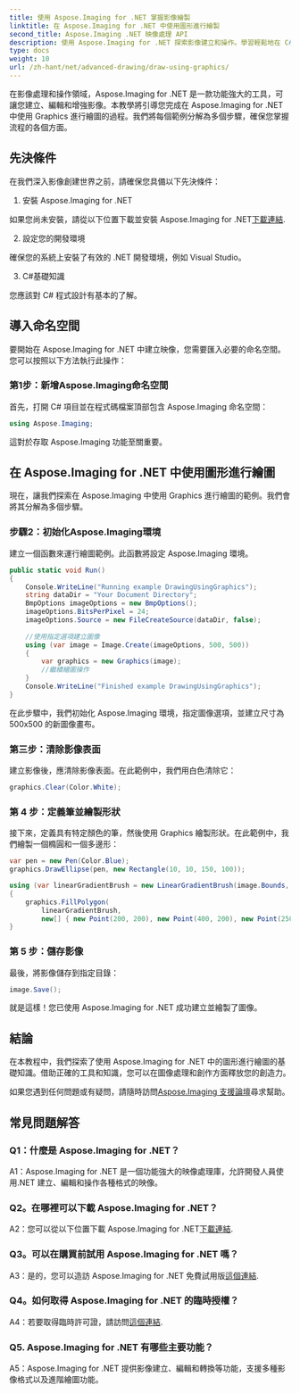 ```yaml
---
title: 使用 Aspose.Imaging for .NET 掌握影像繪製
linktitle: 在 Aspose.Imaging for .NET 中使用圖形進行繪製
second_title: Aspose.Imaging .NET 映像處理 API
description: 使用 Aspose.Imaging for .NET 探索影像建立和操作。學習輕鬆地在 C# 中繪製和編輯圖像。
type: docs
weight: 10
url: /zh-hant/net/advanced-drawing/draw-using-graphics/
---
```

在影像處理和操作領域，Aspose.Imaging for .NET 是一款功能強大的工具，可讓您建立、編輯和增強影像。本教學將引導您完成在 Aspose.Imaging for .NET 中使用 Graphics 進行繪圖的過程。我們將每個範例分解為多個步驟，確保您掌握流程的各個方面。

## 先決條件

在我們深入影像創建世界之前，請確保您具備以下先決條件：

1. 安裝 Aspose.Imaging for .NET

如果您尚未安裝，請從以下位置下載並安裝 Aspose.Imaging for .NET[下載連結](https://releases.aspose.com/imaging/net/).

2. 設定您的開發環境

確保您的系統上安裝了有效的 .NET 開發環境，例如 Visual Studio。

3. C#基礎知識

您應該對 C# 程式設計有基本的了解。

## 導入命名空間

要開始在 Aspose.Imaging for .NET 中建立映像，您需要匯入必要的命名空間。您可以按照以下方法執行此操作：

### 第1步：新增Aspose.Imaging命名空間

首先，打開 C# 項目並在程式碼檔案頂部包含 Aspose.Imaging 命名空間：

```csharp
using Aspose.Imaging;
```

這對於存取 Aspose.Imaging 功能至關重要。

## 在 Aspose.Imaging for .NET 中使用圖形進行繪圖

現在，讓我們探索在 Aspose.Imaging 中使用 Graphics 進行繪圖的範例。我們會將其分解為多個步驟。

### 步驟2：初始化Aspose.Imaging環境

建立一個函數來運行繪圖範例。此函數將設定 Aspose.Imaging 環境。

```csharp
public static void Run()
{
    Console.WriteLine("Running example DrawingUsingGraphics");
    string dataDir = "Your Document Directory";
    BmpOptions imageOptions = new BmpOptions();
    imageOptions.BitsPerPixel = 24;
    imageOptions.Source = new FileCreateSource(dataDir, false);
    
    //使用指定選項建立圖像
    using (var image = Image.Create(imageOptions, 500, 500))
    {
        var graphics = new Graphics(image);
        //繼續繪圖操作
    }
    Console.WriteLine("Finished example DrawingUsingGraphics");
}
```

在此步驟中，我們初始化 Aspose.Imaging 環境，指定圖像選項，並建立尺寸為 500x500 的新圖像畫布。

### 第三步：清除影像表面

建立影像後，應清除影像表面。在此範例中，我們用白色清除它：

```csharp
graphics.Clear(Color.White);
```

### 第 4 步：定義筆並繪製形狀

接下來，定義具有特定顏色的筆，然後使用 Graphics 繪製形狀。在此範例中，我們繪製一個橢圓和一個多邊形：

```csharp
var pen = new Pen(Color.Blue);
graphics.DrawEllipse(pen, new Rectangle(10, 10, 150, 100));

using (var linearGradientBrush = new LinearGradientBrush(image.Bounds, Color.Red, Color.White, 45f))
{
    graphics.FillPolygon(
        linearGradientBrush,
        new[] { new Point(200, 200), new Point(400, 200), new Point(250, 350) });
}
```

### 第 5 步：儲存影像

最後，將影像儲存到指定目錄：

```csharp
image.Save();
```

就是這樣！您已使用 Aspose.Imaging for .NET 成功建立並繪製了圖像。

## 結論

在本教程中，我們探索了使用 Aspose.Imaging for .NET 中的圖形進行繪圖的基礎知識。借助正確的工具和知識，您可以在圖像處理和創作方面釋放您的創造力。

如果您遇到任何問題或有疑問，請隨時訪問[Aspose.Imaging 支援論壇](https://forum.aspose.com/)尋求幫助。

## 常見問題解答

### Q1：什麼是 Aspose.Imaging for .NET？

A1：Aspose.Imaging for .NET 是一個功能強大的映像處理庫，允許開發人員使用.NET 建立、編輯和操作各種格式的映像。

### Q2。在哪裡可以下載 Aspose.Imaging for .NET？

 A2：您可以從以下位置下載 Aspose.Imaging for .NET[下載連結](https://releases.aspose.com/imaging/net/).

### Q3。可以在購買前試用 Aspose.Imaging for .NET 嗎？

 A3：是的，您可以造訪 Aspose.Imaging for .NET 免費試用版[這個連結](https://releases.aspose.com/).

### Q4。如何取得 Aspose.Imaging for .NET 的臨時授權？

 A4：若要取得臨時許可證，請訪問[這個連結](https://purchase.aspose.com/temporary-license/).

### Q5. Aspose.Imaging for .NET 有哪些主要功能？

A5：Aspose.Imaging for .NET 提供影像建立、編輯和轉換等功能，支援多種影像格式以及進階繪圖功能。